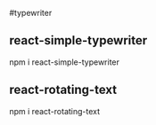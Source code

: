 #typewriter

## react-simple-typewriter

npm i react-simple-typewriter

## react-rotating-text

npm i react-rotating-text
